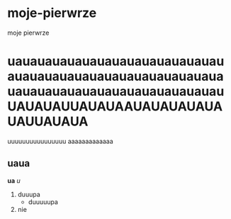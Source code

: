 # moje-pierwrze
moje pierwrze
# uauauauauauauauauauauauauauauauauauauauauauauauauauauauauauauauauauauauauauauauauauauauUAUAUAUUAUAUAAUAUAUAUAUAUAUUAUAUA
uuuuuuuuuuuuuuuu
aaaaaaaaaaaaa
## uaua
**ua**
*u*
1. duuupa
   - duuuuupa
1. nie
